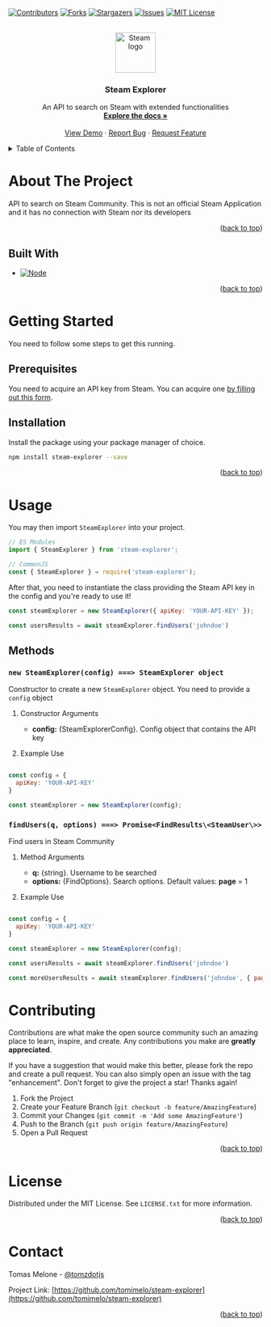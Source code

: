 <a name="readme-top"></a>


<!-- PROJECT SHIELDS -->
[![Contributors][contributors-shield]][contributors-url]
[![Forks][forks-shield]][forks-url]
[![Stargazers][stars-shield]][stars-url]
[![Issues][issues-shield]][issues-url]
[![MIT License][license-shield]][license-url]


<!-- PROJECT LOGO -->
<br />
<div align="center">
  <a href="https://github.com/tomimelo/steam-explorer">
    <img src="https://cdn.freebiesupply.com/images/large/2x/steam-logo-transparent.png" alt="Steam logo" width="80" height="80">
  </a>

<h3 align="center">Steam Explorer</h3>

  <p align="center">
    An API to search on Steam with extended functionalities
    <br />
    <a href="https://github.com/tomimelo/steam-explorer"><strong>Explore the docs »</strong></a>
    <br />
    <br />
    <a href="https://github.com/tomimelo/steam-explorer">View Demo</a>
    ·
    <a href="https://github.com/tomimelo/steam-explorer/issues">Report Bug</a>
    ·
    <a href="https://github.com/tomimelo/steam-explorer/issues">Request Feature</a>
  </p>
</div>



<!-- TABLE OF CONTENTS -->
<details>
  <summary>Table of Contents</summary>
  <ol>
    <li>
      <a href="#about-the-project">About The Project</a>
      <ul>
        <li><a href="#built-with">Built With</a></li>
      </ul>
    </li>
    <li>
      <a href="#getting-started">Getting Started</a>
      <ul>
        <li><a href="#prerequisites">Prerequisites</a></li>
        <li><a href="#installation">Installation</a></li>
      </ul>
    </li>
    <li>
      <a href="#usage">Usage</a>
      <ul>
        <li><a href="#methods">Methods</a></li>
      </ul>
    </li>
    <li><a href="#contributing">Contributing</a></li>
    <li><a href="#license">License</a></li>
    <li><a href="#contact">Contact</a></li>
  </ol>
</details>



<!-- ABOUT THE PROJECT -->
# About The Project

API to search on Steam Community. This is not an official Steam Application and it has no connection with Steam nor its developers

<p align="right">(<a href="#readme-top">back to top</a>)</p>



## Built With

* [![Node][Node.js]][Node-url]

<p align="right">(<a href="#readme-top">back to top</a>)</p>



<!-- GETTING STARTED -->
# Getting Started

You need to follow some steps to get this running.

## Prerequisites

You need to acquire an API key from Steam. You can acquire one [by filling out this form](https://steamcommunity.com/dev/apikey).

## Installation

Install the package using your package manager of choice.
   ```sh
   npm install steam-explorer --save
   ```

<p align="right">(<a href="#readme-top">back to top</a>)</p>



<!-- USAGE EXAMPLES -->
# Usage

You may then import `SteamExplorer` into your project.

```js
// ES Modules
import { SteamExplorer } from 'steam-explorer';

// CommonJS
const { SteamExplorer } = require('steam-explorer');
```

After that, you need to instantiate the class providing the Steam API key in the config and you're ready to use it!

```js
const steamExplorer = new SteamExplorer({ apiKey: 'YOUR-API-KEY' });

const usersResults = await steamExplorer.findUsers('johndoe')
```

## Methods

### `new SteamExplorer(config) ===> SteamExplorer object`

Constructor to create a new `SteamExplorer` object. You need to provide a `config` object

1.  Constructor Arguments

    -   **config:** {SteamExplorerConfig}. Config object that contains the API key

2.  Example Use

```js

const config = {
  apiKey: 'YOUR-API-KEY'
}

const steamExplorer = new SteamExplorer(config);

```

### `findUsers(q, options) ===> Promise<FindResults\<SteamUser\>>`
Find users in Steam Community

1.  Method Arguments

    -   **q:** {string}. Username to be searched
    -   **options:** {FindOptions}. Search options. 
    Default values: **page** = 1

2.  Example Use

```js

const config = {
  apiKey: 'YOUR-API-KEY'
}

const steamExplorer = new SteamExplorer(config);

const usersResults = await steamExplorer.findUsers('johndoe')

const moreUsersResults = await steamExplorer.findUsers('johndoe', { page: 2 })
```

<!-- CONTRIBUTING -->
# Contributing

Contributions are what make the open source community such an amazing place to learn, inspire, and create. Any contributions you make are **greatly appreciated**.

If you have a suggestion that would make this better, please fork the repo and create a pull request. You can also simply open an issue with the tag "enhancement".
Don't forget to give the project a star! Thanks again!

1. Fork the Project
2. Create your Feature Branch (`git checkout -b feature/AmazingFeature`)
3. Commit your Changes (`git commit -m 'Add some AmazingFeature'`)
4. Push to the Branch (`git push origin feature/AmazingFeature`)
5. Open a Pull Request

<p align="right">(<a href="#readme-top">back to top</a>)</p>



<!-- LICENSE -->
# License

Distributed under the MIT License. See `LICENSE.txt` for more information.

<p align="right">(<a href="#readme-top">back to top</a>)</p>



<!-- CONTACT -->
# Contact

Tomas Melone - [@tomzdotjs](https://twitter.com/tomzdotjs)

Project Link: [https://github.com/tomimelo/steam-explorer](https://github.com/tomimelo/steam-explorer)

<p align="right">(<a href="#readme-top">back to top</a>)</p>


<!-- MARKDOWN LINKS & IMAGES -->
<!-- https://www.markdownguide.org/basic-syntax/#reference-style-links -->
[contributors-shield]: https://img.shields.io/github/contributors/tomimelo/steam-explorer.svg?style=for-the-badge
[contributors-url]: https://github.com/tomimelo/steam-explorer/graphs/contributors
[forks-shield]: https://img.shields.io/github/forks/tomimelo/steam-explorer.svg?style=for-the-badge
[forks-url]: https://github.com/tomimelo/steam-explorer/network/members
[stars-shield]: https://img.shields.io/github/stars/tomimelo/steam-explorer.svg?style=for-the-badge
[stars-url]: https://github.com/tomimelo/steam-explorer/stargazers
[issues-shield]: https://img.shields.io/github/issues/tomimelo/steam-explorer.svg?style=for-the-badge
[issues-url]: https://github.com/tomimelo/steam-explorer/issues
[license-shield]: https://img.shields.io/github/license/tomimelo/steam-explorer.svg?style=for-the-badge
[license-url]: https://github.com/tomimelo/steam-explorer/blob/master/LICENSE.txt
[Node.js]: https://img.shields.io/badge/-Node.js-3C873A?style=for-the-badge&logo=Node.js&logoColor=white
[Node-url]: https://nodejs.org/